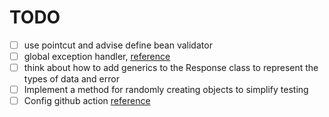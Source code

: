 # TODO

- [ ] use pointcut and advise define bean validator
- [ ] global exception handler, [reference](https://www.baeldung.com/exception-handling-for-rest-with-spring)
- [ ] think about how to add generics to the Response class to represent the types of data and error
- [ ] Implement a method for randomly creating objects to simplify testing
- [ ] Config github action [reference](https://docs.github.com/en/actions/using-workflows)